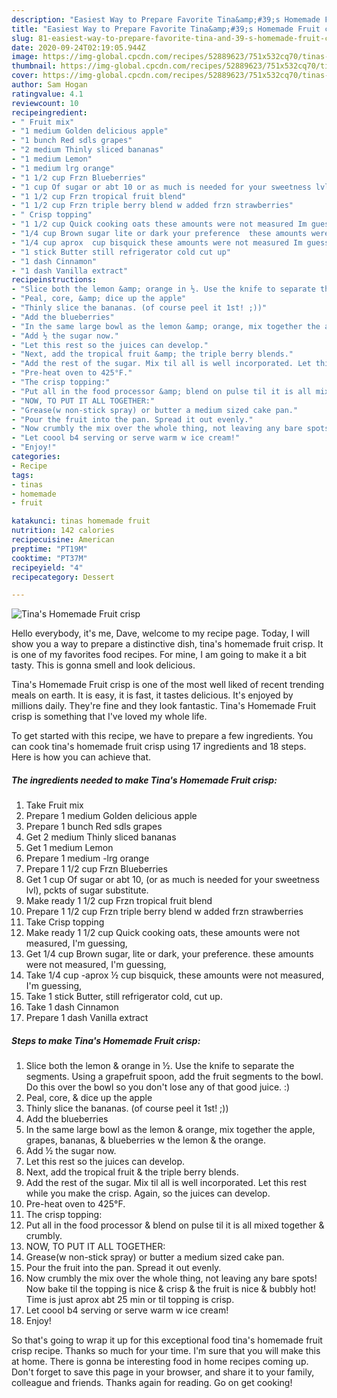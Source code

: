 ```yaml
---
description: "Easiest Way to Prepare Favorite Tina&amp;#39;s Homemade Fruit crisp"
title: "Easiest Way to Prepare Favorite Tina&amp;#39;s Homemade Fruit crisp"
slug: 81-easiest-way-to-prepare-favorite-tina-and-39-s-homemade-fruit-crisp
date: 2020-09-24T02:19:05.944Z
image: https://img-global.cpcdn.com/recipes/52889623/751x532cq70/tinas-homemade-fruit-crisp-recipe-main-photo.jpg
thumbnail: https://img-global.cpcdn.com/recipes/52889623/751x532cq70/tinas-homemade-fruit-crisp-recipe-main-photo.jpg
cover: https://img-global.cpcdn.com/recipes/52889623/751x532cq70/tinas-homemade-fruit-crisp-recipe-main-photo.jpg
author: Sam Hogan
ratingvalue: 4.1
reviewcount: 10
recipeingredient:
- " Fruit mix"
- "1 medium Golden delicious apple"
- "1 bunch Red sdls grapes"
- "2 medium Thinly sliced bananas"
- "1 medium Lemon"
- "1 medium lrg orange"
- "1 1/2 cup Frzn Blueberries"
- "1 cup Of sugar or abt 10 or as much is needed for your sweetness lvl pckts of sugar substitute"
- "1 1/2 cup Frzn tropical fruit blend"
- "1 1/2 cup Frzn triple berry blend w added frzn strawberries"
- " Crisp topping"
- "1 1/2 cup Quick cooking oats these amounts were not measured Im guessing"
- "1/4 cup Brown sugar lite or dark your preference  these amounts were not measured Im guessing"
- "1/4 cup aprox  cup bisquick these amounts were not measured Im guessing"
- "1 stick Butter still refrigerator cold cut up"
- "1 dash Cinnamon"
- "1 dash Vanilla extract"
recipeinstructions:
- "Slice both the lemon &amp; orange in ½. Use the knife to separate the segments. Using a grapefruit spoon, add the fruit segments to the bowl. Do this over the bowl so you don&#39;t lose any of that good juice. :)"
- "Peal, core, &amp; dice up the apple"
- "Thinly slice the bananas. (of course peel it 1st! ;))"
- "Add the blueberries"
- "In the same large bowl as the lemon &amp; orange, mix together the apple, grapes, bananas, &amp; blueberries w the lemon &amp; the orange."
- "Add ½ the sugar now."
- "Let this rest so the juices can develop."
- "Next, add the tropical fruit &amp; the triple berry blends."
- "Add the rest of the sugar. Mix til all is well incorporated. Let this rest while you make the crisp. Again, so the juices can develop."
- "Pre-heat oven to 425°F."
- "The crisp topping:"
- "Put all in the food processor &amp; blend on pulse til it is all mixed together &amp; crumbly."
- "NOW, TO PUT IT ALL TOGETHER:"
- "Grease(w non-stick spray) or butter a medium sized cake pan."
- "Pour the fruit into the pan. Spread it out evenly."
- "Now crumbly the mix over the whole thing, not leaving any bare spots! Now bake til the topping is nice &amp; crisp &amp; the fruit is nice &amp; bubbly hot! Time is just aprox abt 25 min or til topping is crisp."
- "Let coool b4 serving or serve warm w ice cream!"
- "Enjoy!"
categories:
- Recipe
tags:
- tinas
- homemade
- fruit

katakunci: tinas homemade fruit 
nutrition: 142 calories
recipecuisine: American
preptime: "PT19M"
cooktime: "PT37M"
recipeyield: "4"
recipecategory: Dessert

---
```



![Tina&#39;s Homemade Fruit crisp](https://img-global.cpcdn.com/recipes/52889623/751x532cq70/tinas-homemade-fruit-crisp-recipe-main-photo.jpg)

Hello everybody, it's me, Dave, welcome to my recipe page. Today, I will show you a way to prepare a distinctive dish, tina&#39;s homemade fruit crisp. It is one of my favorites food recipes. For mine, I am going to make it a bit tasty. This is gonna smell and look delicious.



Tina&#39;s Homemade Fruit crisp is one of the most well liked of recent trending meals on earth. It is easy, it is fast, it tastes delicious. It's enjoyed by millions daily. They're fine and they look fantastic. Tina&#39;s Homemade Fruit crisp is something that I've loved my whole life.


To get started with this recipe, we have to prepare a few ingredients. You can cook tina&#39;s homemade fruit crisp using 17 ingredients and 18 steps. Here is how you can achieve that.

##### The ingredients needed to make Tina&#39;s Homemade Fruit crisp:

1. Take  Fruit mix
1. Prepare 1 medium Golden delicious apple
1. Prepare 1 bunch Red sdls grapes
1. Get 2 medium Thinly sliced bananas
1. Get 1 medium Lemon
1. Prepare 1 medium -lrg orange
1. Prepare 1 1/2 cup Frzn Blueberries
1. Get 1 cup Of sugar or abt 10, (or as much is needed for your sweetness lvl), pckts of sugar substitute.
1. Make ready 1 1/2 cup Frzn tropical fruit blend
1. Prepare 1 1/2 cup Frzn triple berry blend w added frzn strawberries
1. Take  Crisp topping
1. Make ready 1 1/2 cup Quick cooking oats, these amounts were not measured, I&#39;m guessing,
1. Get 1/4 cup Brown sugar, lite or dark, your preference.  these amounts were not measured, I&#39;m guessing,
1. Take 1/4 cup -aprox ½ cup bisquick, these amounts were not measured, I&#39;m guessing,
1. Take 1 stick Butter, still refrigerator cold, cut up.
1. Take 1 dash Cinnamon
1. Prepare 1 dash Vanilla extract




##### Steps to make Tina&#39;s Homemade Fruit crisp:

1. Slice both the lemon &amp; orange in ½. Use the knife to separate the segments. Using a grapefruit spoon, add the fruit segments to the bowl. Do this over the bowl so you don&#39;t lose any of that good juice. :)
1. Peal, core, &amp; dice up the apple
1. Thinly slice the bananas. (of course peel it 1st! ;))
1. Add the blueberries
1. In the same large bowl as the lemon &amp; orange, mix together the apple, grapes, bananas, &amp; blueberries w the lemon &amp; the orange.
1. Add ½ the sugar now.
1. Let this rest so the juices can develop.
1. Next, add the tropical fruit &amp; the triple berry blends.
1. Add the rest of the sugar. Mix til all is well incorporated. Let this rest while you make the crisp. Again, so the juices can develop.
1. Pre-heat oven to 425°F.
1. The crisp topping:
1. Put all in the food processor &amp; blend on pulse til it is all mixed together &amp; crumbly.
1. NOW, TO PUT IT ALL TOGETHER:
1. Grease(w non-stick spray) or butter a medium sized cake pan.
1. Pour the fruit into the pan. Spread it out evenly.
1. Now crumbly the mix over the whole thing, not leaving any bare spots! Now bake til the topping is nice &amp; crisp &amp; the fruit is nice &amp; bubbly hot! Time is just aprox abt 25 min or til topping is crisp.
1. Let coool b4 serving or serve warm w ice cream!
1. Enjoy!




So that's going to wrap it up for this exceptional food tina&#39;s homemade fruit crisp recipe. Thanks so much for your time. I'm sure that you will make this at home. There is gonna be interesting food in home recipes coming up. Don't forget to save this page in your browser, and share it to your family, colleague and friends. Thanks again for reading. Go on get cooking!
